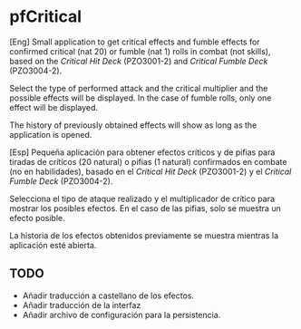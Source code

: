 # pfCritical

[Eng]
Small application to get critical effects and fumble effects for confirmed critical (nat 20) or fumble (nat 1) rolls in combat (not skills), based on the *Critical Hit Deck* (PZO3001-2) and *Critical Fumble Deck* (PZO3004-2).

Select the type of performed attack and the critical multiplier and the possible effects will be displayed. In the case of fumble rolls, only one effect will be displayed.

The history of previously obtained effects will show as long as the application is opened.

[Esp]
Pequeña aplicación para obtener efectos críticos y de pifias para tiradas de críticos (20 natural) o pifias (1 natural) confirmados en combate (no en habilidades), basado en el *Critical Hit Deck* (PZO3001-2) y el *Critical Fumble Deck* (PZO3004-2).

Selecciona el tipo de ataque realizado y el multiplicador de crítico para mostrar los posibles efectos. En el caso de las pifias, solo se muestra un efecto posible.

La historia de los efectos obtenidos previamente se muestra mientras la aplicación esté abierta.

## TODO
- Añadir traducción a castellano de los efectos.
- Añadir traducción de la interfaz
- Añadir archivo de configuración para la persistencia.
